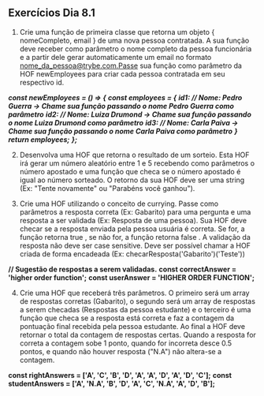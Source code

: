 ## Exercícios Dia 8.1

1. Crie uma função de primeira classe que retorna um objeto { nomeCompleto, email } de uma nova pessoa contratada. A sua função deve receber como parâmetro o nome completo da pessoa funcionária e a partir dele gerar automaticamente um email no formato nome_da_pessoa@trybe.com.Passe sua função como parâmetro da HOF newEmployees para criar cada pessoa contratada em seu respectivo id.

**_const newEmployees = () => {_**
  **_const employees = {_**
    **_id1: // Nome: Pedro Guerra -> Chame sua função passando o nome Pedro Guerra como parâmetro_**
    **_id2: // Nome: Luiza Drumond -> Chame sua função passando o nome Luiza Drumond como parâmetro_**
    **_id3: // Nome: Carla Paiva -> Chame sua função passando o nome Carla Paiva como parâmetro_**
  **_}_**
  **_return employees;_**
**_};_**

2. Desenvolva uma HOF que retorna o resultado de um sorteio. Esta HOF irá gerar um número aleatório entre 1 e 5 recebendo como parâmetros o número apostado e uma função que checa se o número apostado é igual ao número sorteado. O retorno da sua HOF deve ser uma string (Ex: "Tente novamente" ou "Parabéns você ganhou").

3. Crie uma HOF utilizando o conceito de currying. Passe como parâmetros a resposta correta (Ex: Gabarito) para uma pergunta e uma resposta a ser validada (Ex: Resposta de uma pessoa). Sua HOF deve checar se a resposta enviada pela pessoa usuária é correta. Se for, a função retorna true , se não for, a função retorna false .
A validação da resposta não deve ser case sensitive.
Deve ser possível chamar a HOF criada de forma encadeada (Ex: checarResposta('Gabarito')('Teste'))

**// Sugestão de respostas a serem validadas.**
**const correctAnswer = 'higher order function';**
**const userAnswer = 'HIGHER ORDER FUNCTION';**

4. Crie uma HOF que receberá três parâmetros. O primeiro será um array de respostas corretas (Gabarito), o segundo será um array de respostas a serem checadas (Respostas da pessoa estudante) e o terceiro é uma função que checa se a resposta está correta e faz a contagem da pontuação final recebida pela pessoa estudante. Ao final a HOF deve retornar o total da contagem de respostas certas.
Quando a resposta for correta a contagem sobe 1 ponto, quando for incorreta desce 0.5 pontos, e quando não houver resposta ("N.A") não altera-se a contagem.

**const rightAnswers = ['A', 'C', 'B', 'D', 'A', 'A', 'D', 'A', 'D', 'C'];**
**const studentAnswers = ['A', 'N.A', 'B', 'D', 'A', 'C', 'N.A', 'A', 'D', 'B'];**